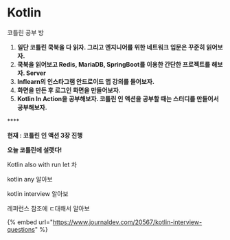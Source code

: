 # Kotlin

코틀린 공부 방

1. **일단 코틀린 쿡북을 다 읽자. 그리고 엔지니어를 위한 네트워크 입문은 꾸준히 읽어보자.**
2. **쿡북을 읽어보고 Redis, MariaDB, SpringBoot를 이용한 간단한 프로젝트를 해보자. Server**
3. **Inflearn의 인스타그램 안드로이드 앱 강의를 들어보자.**
4. **화면을 만든 후 로그인 화면을 만들어보자.**
5. **Kotlin In Action을 공부해보자. 코틀린 인 액션을 공부할 때는 스터디를 만들어서 공부해보자.**

\*\*\*\*

 **현재 : 코틀린 인 액션 3장 진행**  

 **오늘 코틀린에 설랫다!**

Kotlin also with run let 차

kotlin any 알아보

kotlin interview 알아보

레퍼런스 참조에 ㄷ대해서 알아보



{% embed url="https://www.journaldev.com/20567/kotlin-interview-questions" %}



